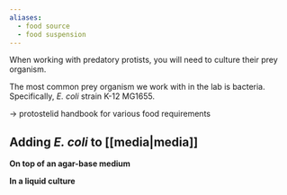 ```yaml
---
aliases:
  - food source
  - food suspension
---
```

When working with predatory protists, you will need to culture their prey organism. 

The most common prey organism we work with in the lab is bacteria. Specifically, *E. coli* strain K-12 MG1655. 

→ protostelid handbook for various food requirements
## Adding *E. coli* to [[media|media]]

**On top of an agar-base medium**


**In a liquid culture**